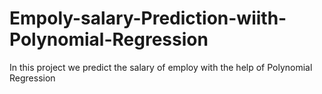 # Empoly-salary-Prediction-wiith-Polynomial-Regression
In this project we predict the salary of employ with the help of Polynomial Regression
